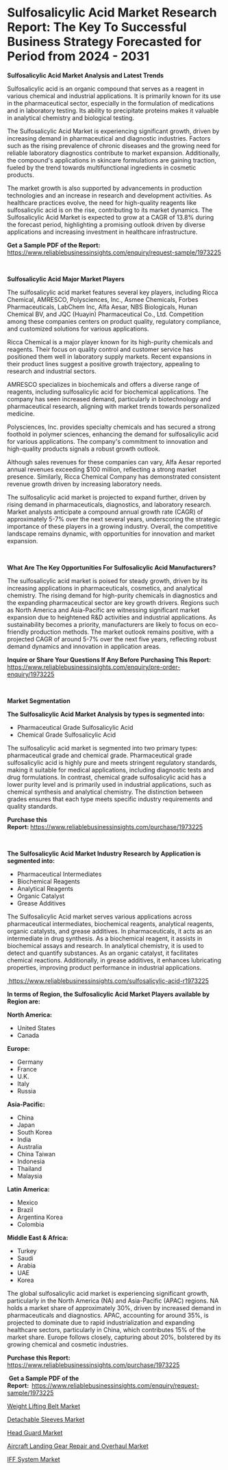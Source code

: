 <p><h1>Sulfosalicylic Acid Market Research Report: The Key To Successful Business Strategy Forecasted for Period from 2024 - 2031</h1></p><p><strong>Sulfosalicylic Acid Market Analysis and Latest Trends</strong></p>
<p><p>Sulfosalicylic acid is an organic compound that serves as a reagent in various chemical and industrial applications. It is primarily known for its use in the pharmaceutical sector, especially in the formulation of medications and in laboratory testing. Its ability to precipitate proteins makes it valuable in analytical chemistry and biological testing.</p><p>The Sulfosalicylic Acid Market is experiencing significant growth, driven by increasing demand in pharmaceutical and diagnostic industries. Factors such as the rising prevalence of chronic diseases and the growing need for reliable laboratory diagnostics contribute to market expansion. Additionally, the compound's applications in skincare formulations are gaining traction, fueled by the trend towards multifunctional ingredients in cosmetic products.</p><p>The market growth is also supported by advancements in production technologies and an increase in research and development activities. As healthcare practices evolve, the need for high-quality reagents like sulfosalicylic acid is on the rise, contributing to its market dynamics. The Sulfosalicylic Acid Market is expected to grow at a CAGR of 13.8% during the forecast period, highlighting a promising outlook driven by diverse applications and increasing investment in healthcare infrastructure.</p></p>
<p><strong>Get a Sample PDF of the Report:&nbsp;</strong> <a href="https://www.reliablebusinessinsights.com/enquiry/request-sample/1973225?utm_campaign=39&utm_medium=2&utm_source=Github&utm_content=ia&utm_term=15112024&utm_id=sulfosalicylic-acid">https://www.reliablebusinessinsights.com/enquiry/request-sample/1973225</a></p>
<p>&nbsp;</p>
<p><strong>Sulfosalicylic Acid Major Market Players</strong></p>
<p><p>The sulfosalicylic acid market features several key players, including Ricca Chemical, AMRESCO, Polysciences, Inc., Asmee Chemicals, Forbes Pharmaceuticals, LabChem Inc, Alfa Aesar, NBS Biologicals, Hunan Chemical BV, and JQC (Huayin) Pharmaceutical Co., Ltd. Competition among these companies centers on product quality, regulatory compliance, and customized solutions for various applications.</p><p>Ricca Chemical is a major player known for its high-purity chemicals and reagents. Their focus on quality control and customer service has positioned them well in laboratory supply markets. Recent expansions in their product lines suggest a positive growth trajectory, appealing to research and industrial sectors.</p><p>AMRESCO specializes in biochemicals and offers a diverse range of reagents, including sulfosalicylic acid for biochemical applications. The company has seen increased demand, particularly in biotechnology and pharmaceutical research, aligning with market trends towards personalized medicine.</p><p>Polysciences, Inc. provides specialty chemicals and has secured a strong foothold in polymer sciences, enhancing the demand for sulfosalicylic acid for various applications. The company's commitment to innovation and high-quality products signals a robust growth outlook.</p><p>Although sales revenues for these companies can vary, Alfa Aesar reported annual revenues exceeding $100 million, reflecting a strong market presence. Similarly, Ricca Chemical Company has demonstrated consistent revenue growth driven by increasing laboratory needs.</p><p>The sulfosalicylic acid market is projected to expand further, driven by rising demand in pharmaceuticals, diagnostics, and laboratory research. Market analysts anticipate a compound annual growth rate (CAGR) of approximately 5-7% over the next several years, underscoring the strategic importance of these players in a growing industry. Overall, the competitive landscape remains dynamic, with opportunities for innovation and market expansion.</p></p>
<p>&nbsp;</p>
<p><strong>What Are The Key Opportunities For Sulfosalicylic Acid Manufacturers?</strong></p>
<p><p>The sulfosalicylic acid market is poised for steady growth, driven by its increasing applications in pharmaceuticals, cosmetics, and analytical chemistry. The rising demand for high-purity chemicals in diagnostics and the expanding pharmaceutical sector are key growth drivers. Regions such as North America and Asia-Pacific are witnessing significant market expansion due to heightened R&D activities and industrial applications. As sustainability becomes a priority, manufacturers are likely to focus on eco-friendly production methods. The market outlook remains positive, with a projected CAGR of around 5-7% over the next five years, reflecting robust demand dynamics and innovation in application areas.</p></p>
<p><strong>Inquire or Share Your Questions If Any Before Purchasing This Report:</strong> <a href="https://www.reliablebusinessinsights.com/enquiry/pre-order-enquiry/1973225?utm_campaign=39&utm_medium=2&utm_source=Github&utm_content=ia&utm_term=15112024&utm_id=sulfosalicylic-acid">https://www.reliablebusinessinsights.com/enquiry/pre-order-enquiry/1973225</a></p>
<p>&nbsp;</p>
<p><strong>Market Segmentation</strong></p>
<p><strong>The Sulfosalicylic Acid Market Analysis by types is segmented into:</strong></p>
<p><ul><li>Pharmaceutical Grade Sulfosalicylic Acid</li><li>Chemical Grade Sulfosalicylic Acid</li></ul></p>
<p><p>The sulfosalicylic acid market is segmented into two primary types: pharmaceutical grade and chemical grade. Pharmaceutical grade sulfosalicylic acid is highly pure and meets stringent regulatory standards, making it suitable for medical applications, including diagnostic tests and drug formulations. In contrast, chemical grade sulfosalicylic acid has a lower purity level and is primarily used in industrial applications, such as chemical synthesis and analytical chemistry. The distinction between grades ensures that each type meets specific industry requirements and quality standards.</p></p>
<p><strong>Purchase this Report:&nbsp;</strong><a href="https://www.reliablebusinessinsights.com/purchase/1973225?utm_campaign=39&utm_medium=2&utm_source=Github&utm_content=ia&utm_term=15112024&utm_id=sulfosalicylic-acid">https://www.reliablebusinessinsights.com/purchase/1973225</a></p>
<p>&nbsp;</p>
<p><strong>The Sulfosalicylic Acid Market Industry Research by Application is segmented into:</strong></p>
<p><ul><li>Pharmaceutical Intermediates</li><li>Biochemical Reagents</li><li>Analytical Reagents</li><li>Organic Catalyst</li><li>Grease Additives</li></ul></p>
<p><p>The Sulfosalicylic Acid market serves various applications across pharmaceutical intermediates, biochemical reagents, analytical reagents, organic catalysts, and grease additives. In pharmaceuticals, it acts as an intermediate in drug synthesis. As a biochemical reagent, it assists in biochemical assays and research. In analytical chemistry, it is used to detect and quantify substances. As an organic catalyst, it facilitates chemical reactions. Additionally, in grease additives, it enhances lubricating properties, improving product performance in industrial applications.</p></p>
<p><a href="https://www.reliablebusinessinsights.com/sulfosalicylic-acid-r1973225?utm_campaign=39&utm_medium=2&utm_source=Github&utm_content=ia&utm_term=15112024&utm_id=sulfosalicylic-acid">&nbsp;https://www.reliablebusinessinsights.com/sulfosalicylic-acid-r1973225</a></p>
<p><strong>In terms of Region, the Sulfosalicylic Acid Market Players available by Region are:</strong></p>
<p>
    <p> <strong> North America: </strong>
        <ul>
            <li>United States</li>
            <li>Canada</li>
        </ul>
        </p> 
    <p> <strong> Europe: </strong>
        <ul>
            <li>Germany</li>
            <li>France</li>
            <li>U.K.</li>
            <li>Italy</li>
            <li>Russia</li>
        </ul>
        </p> 
    <p> <strong> Asia-Pacific: </strong>
        <ul>
            <li>China</li>
            <li>Japan</li>
            <li>South Korea</li>
            <li>India</li>
            <li>Australia</li>
            <li>China Taiwan</li>
            <li>Indonesia</li>
            <li>Thailand</li>
            <li>Malaysia</li>
        </ul>
        </p> 
    <p> <strong> Latin America: </strong>
        <ul>
            <li>Mexico</li>
            <li>Brazil</li>
            <li>Argentina Korea</li>
            <li>Colombia</li>
        </ul>
        </p> 
    <p> <strong> Middle East & Africa: </strong>
        <ul>
            <li>Turkey</li>
            <li>Saudi</li>
            <li>Arabia</li>
            <li>UAE</li>
            <li>Korea</li>
        </ul>
    </p>
    </p>
<p><p>The global sulfosalicylic acid market is experiencing significant growth, particularly in the North America (NA) and Asia-Pacific (APAC) regions. NA holds a market share of approximately 30%, driven by increased demand in pharmaceuticals and diagnostics. APAC, accounting for around 35%, is projected to dominate due to rapid industrialization and expanding healthcare sectors, particularly in China, which contributes 15% of the market share. Europe follows closely, capturing about 20%, bolstered by its growing chemical and cosmetic industries.</p></p>
<p><strong>Purchase this Report: </strong><a href="https://www.reliablebusinessinsights.com/purchase/1973225?utm_campaign=39&utm_medium=2&utm_source=Github&utm_content=ia&utm_term=15112024&utm_id=sulfosalicylic-acid">https://www.reliablebusinessinsights.com/purchase/1973225</a></p>
<p>&nbsp;<strong>Get a Sample PDF of the Report:&nbsp;&nbsp;</strong><a href="https://www.reliablebusinessinsights.com/enquiry/request-sample/1973225?utm_campaign=39&utm_medium=2&utm_source=Github&utm_content=ia&utm_term=15112024&utm_id=sulfosalicylic-acid">https://www.reliablebusinessinsights.com/enquiry/request-sample/1973225</a></p>
<p><strong></strong></p>
<p><p><a href="https://www.linkedin.com/pulse/global-weight-lifting-belt-market-trends-innovations-forward-looking-4gvcc?utm_campaign=39&utm_medium=2&utm_source=Github&utm_content=ia&utm_term=15112024&utm_id=sulfosalicylic-acid">Weight Lifting Belt Market</a></p><p><a href="https://www.linkedin.com/pulse/future-ready-strategic-insights-global-detachable-sleeves-market-swnyc?utm_campaign=39&utm_medium=2&utm_source=Github&utm_content=ia&utm_term=15112024&utm_id=sulfosalicylic-acid">Detachable Sleeves Market</a></p><p><a href="https://www.linkedin.com/pulse/head-guard-market-drivers-challenges-forecast-2024-2031-iris-sight-gea7c?utm_campaign=39&utm_medium=2&utm_source=Github&utm_content=ia&utm_term=15112024&utm_id=sulfosalicylic-acid">Head Guard Market</a></p><p><a href="https://issuu.com/reportprime-2/docs/aircraft-landing-gear-repair-and-ov_4f52f619b3b6fa?utm_campaign=39&utm_medium=2&utm_source=Github&utm_content=ia&utm_term=15112024&utm_id=sulfosalicylic-acid">Aircraft Landing Gear Repair and Overhaul Market</a></p><p><a href="https://issuu.com/reportprime-2/docs/iff-system-market-size-2030.pptx_30bb7b16a80c88?utm_campaign=39&utm_medium=2&utm_source=Github&utm_content=ia&utm_term=15112024&utm_id=sulfosalicylic-acid">IFF System Market</a></p></p>